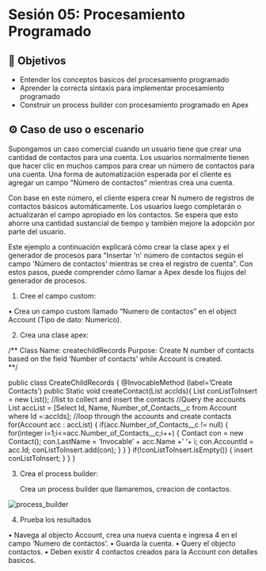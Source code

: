
# Sesión 05: Procesamiento Programado

## :dart: Objetivos

- Entender los conceptos basicos del procesamiento programado
- Aprender la correcta sintaxis para implementar procesamiento programado
- Construir un process builder con procesamiento programado en Apex

## ⚙ Caso de uso o escenario

Supongamos un caso comercial cuando un usuario tiene que crear una cantidad de contactos para una cuenta. Los usuarios normalmente tienen que hacer clic en muchos campos para crear un número de contactos para una cuenta. Una forma de automatización esperada por el cliente es agregar un campo "Número de contactos" mientras crea una cuenta.

Con base en este número, el cliente espera crear N numero de registros de contactos básicos automáticamente. Los usuarios luego completarán o actualizarán el campo apropiado en los contactos. Se espera que esto ahorre una cantidad sustancial de tiempo y también mejore la adopción por parte del usuario.

Este ejemplo a continuación explicará cómo crear la clase apex y el generador de procesos para "Insertar 'n' número de contactos según el campo 'Número de contactos' mientras se crea el registro de cuenta". Con estos pasos, puede comprender cómo llamar a Apex desde los flujos del generador de procesos.

1. Cree el campo custom:

•	Crea un campo custom llamado “Numero de contactos” en el object Account (Tipo de dato:  Numerico).

2. Crea una clase apex:
 
/**
 Class Name: createchildRecords
 Purpose: Create N number of contacts based on the field ‘Number of contacts’ while Account is created.  
**/
 
public class CreateChildRecords  {
@InvocableMethod (label=’Create Contacts’) 
public Static void createContact(List<Id> accIds){ 
List<Contact> conListToInsert = new List<Contact>(); //list to collect and insert the contacts 
//Query the accounts 
List<Account> accList = [Select Id, Name, Number_of_Contacts__c from Account where Id =:accIds];
//loop through the accounts and create contacts
for(Account acc : accList)
{
if(acc.Number_of_Contacts__c != null)
{
for(integer i=1;i<=acc.Number_of_Contacts__c;i++)
{
Contact con = new Contact();
con.LastName = ‘Invocable’ + acc.Name +’ ‘+ i;
con.AccountId = acc.Id;
conListToInsert.add(con);
 }  }  }
if(!conListToInsert.isEmpty()) {
insert conListToInsert; }   } }

3. Crea el process builder:

   Crea un process builder que llamaremos, creacion de contactos.
                                                 
![process_builder](https://user-images.githubusercontent.com/523243/158457992-610389c0-8b6f-4b23-864f-00fe16bfc10f.png)
                                                                                             
4. Prueba los resultados
                                                 
•	Navega al objecto Account, crea una nueva cuenta e ingresa 4 en el campo ‘Numero de contactos’.
•	Guarda la cuenta.
•	Query el objecto contactos. 
•	Deben existir 4 contactos creados para la Account con detalles basicos.  
 





